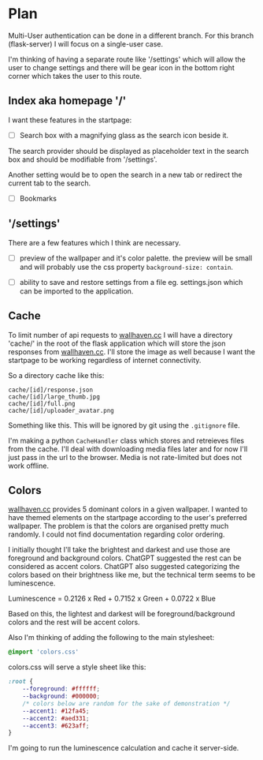 # Plan

Multi-User authentication can be done in a different branch.
For this branch (flask-server) I will focus on a single-user case.

I'm thinking of having a separate route like '/settings' which will allow the user to change settings and there will be gear icon in the bottom right corner which takes the user to this route.

## Index aka homepage '/'

I want these features in the startpage:

- [ ] Search box with a magnifying glass as the search icon beside it.

The search provider should be displayed as placeholder text in the search box and should be modifiable from '/settings'.

Another setting would be to open the search in a new tab or redirect the current tab to the search.

- [ ] Bookmarks 

## '/settings'

There are a few features which I think are necessary.

- [ ] preview of the wallpaper and it's color palette.
the preview will be small and will probably use the css property ``background-size: contain``.

- [ ] ability to save and restore settings from a file eg. settings.json which can be imported to the application.

## Cache

To limit number of api requests to [wallhaven.cc](https://wallhaven.cc) I will have a directory 'cache/' in the root of the flask application which will store the json responses from [wallhaven.cc](https://wallhaven.cc). I'll store the image as well because I want the startpage to be working regardless of internet connectivity.

So a directory cache like this:
```
cache/[id]/response.json
cache/[id]/large_thumb.jpg
cache/[id]/full.png
cache/[id]/uploader_avatar.png
```

Something like this.
This will be ignored by git using the ``.gitignore`` file.

I'm making a python ``CacheHandler`` class which stores and retreieves files from the cache.
I'll deal with downloading media files later and for now I'll just pass in the url to the browser.
Media is not rate-limited but does not work offline.

## Colors

[wallhaven.cc](https://wallhaven.cc) provides 5 dominant colors in a given wallpaper.
I wanted to have themed elements on the startpage according to the user's preferred wallpaper.
The problem is that the colors are organised pretty much randomly.
I could not find documentation regarding color ordering.

I initially thought I'll take the brightest and darkest and use those are foreground and background colors.
ChatGPT suggested the rest can be considered as accent colors.
ChatGPT also suggested categorizing the colors based on their brightness like me, but the technical term seems to be luminescence.

Luminescence = 0.2126 x Red + 0.7152 x Green + 0.0722 x Blue

Based on this, the lightest and darkest will be foreground/background colors and the rest will be accent colors.

Also I'm thinking of adding the following to the main stylesheet:
```css
@import 'colors.css'
```
colors.css will serve a style sheet like this:

```css
:root {
    --foreground: #ffffff;
    --background: #000000;
    /* colors below are random for the sake of demonstration */
    --accent1: #12fa45;
    --accent2: #aed331;
    --accent3: #623aff;
}
```
I'm going to run the luminescence calculation and cache it server-side.